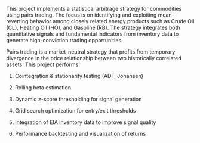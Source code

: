 This project implements a statistical arbitrage strategy for commodities using pairs trading. The focus is on identifying and exploiting mean-reverting behavior among closely related energy products such as Crude Oil (CL), Heating Oil (HO), and Gasoline (RB). The strategy integrates both quantitative signals and fundamental indicators from inventory data to generate high-conviction trading opportunities.

Pairs trading is a market-neutral strategy that profits from temporary divergence in the price relationship between two historically correlated assets. This project performs:

1) Cointegration & stationarity testing (ADF, Johansen)

2) Rolling beta estimation

3) Dynamic z-score thresholding for signal generation

4) Grid search optimization for entry/exit thresholds

5) Integration of EIA inventory data to improve signal quality

6) Performance backtesting and visualization of returns

